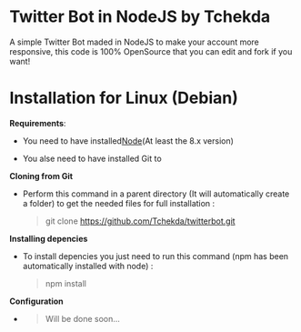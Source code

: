 # Twitter Bot in NodeJS by Tchekda

A simple Twitter Bot maded in NodeJS to make your account more responsive, this code is 100% OpenSource that you can edit and fork if you want!

# Installation for Linux (Debian)

**Requirements**:

 * You need to have installed[Node](https://nodejs.org/en/download/)(At least the 8.x version)

 * You alse need to have installed Git to 
  
**Cloning from Git**
   
 * Perform this command in a parent directory (It will automatically create a folder) to get the needed files for full installation : 
    >git clone https://github.com/Tchekda/twitterbot.git
 
**Installing depencies**
 * To install depencies you just need to run this command (npm has been automatically installed with node) :
    >npm install

**Configuration**
   * >Will be done soon...